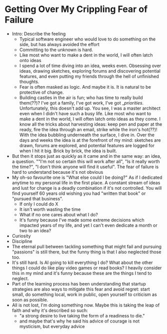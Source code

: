 # Getting Over My Crippling Fear of Failure

- Intro: Describe the feeling
	+ Typical software engineer who would love to do something on the side, but has always avoided the effort
	+ Committing to the unknown is hard.
	+ Like most who want to make a dent in the world, I will often latch onto ideas
	+ I spend a lot of time diving into an idea, weeks even. Obsessing over ideas, drawing sketches, exploring forums and discovering potential features, and even putting my friends through the hell of unfinished thoughts. 
	+ Fear is often masked as logic. And maybe it is. It is natural to be protective of change.
	+ Building castles in the air is fun; who has time to really build them(??)? I've got a family, I've got work, I've got __priorities_. Unfortunately, this doesn't add up. You see, I was a master architect even when I didn't have such a busy life. Like most who want to make a dent in the world, I will often latch onto ideas as they come. I know all the tricks about harvesting ideas: keep pen and paper at the ready, fire the idea through an email, strike while the iron's hot(??)! With the idea bubbling underneath the surface, I dive in. Over the days and weeks the idea is at the forefront of my mind: sketches are drawn, forums are explored, and potential features are logged for when I hit it big. Brick by brick, the idea is built.
- But then it stops just as quickly as it came and in the same way: an idea, a question. ""I'm not so certain this will work after all", "Is it really worth the time?", "I don't think anyone will find it useful". The fear of failure is hard to understand because it's not obvious
- My oh-so favourite one is "What else could I be doing?" As if I dedicated anytime to my personal life in the first place. A constant stream of ideas and lust for change is a deadly combination if it's not controlled. You will find yourself 60 years old wishing you had "written that book" or "pursued that business".
	+ If only I could do X
	+ It isn't worth wasting the time
	+ What if no one cares about what I do?
	+ It's funny because I've made some extreme decisions which impacted years of my life, and yet I can't even dedicate a month or two to an idea?
- Curiosity
- Discipline
- The eternal pull between tackling something that might fail and pursuing "passions" is still there, but the funny thing is that I also neglected those too. 
- It's still hard. Is AI going to kill everything I do? What about the other things I could do like play video games or read books? I heavily consider this in my mind and it's funny because these are the things I tend to neglect. 
- Part of the learning process has been understanding that startup strategies are also ways to mitigate this fear and avoid regret: start small, do something local, work in public, open yourself to criticism as soon as possible.
- All is not lost, I'm doing something now. Maybe this is taking the leap of faith and why it's described so such:
	+ "a strong desire to live taking the form of a readiness to die."
	+ and maybe that's why he said his advice of courage is not mysticism, but everyday advice